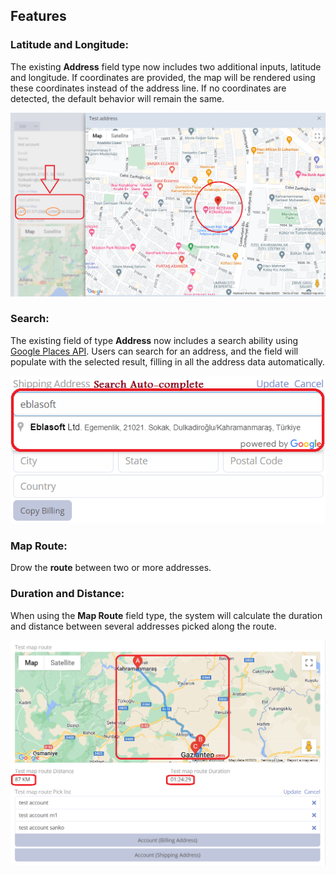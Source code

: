 ## Features

### Latitude and Longitude:
 The existing **Address** field type now includes two additional inputs, latitude and longitude. If coordinates are provided, the map will be rendered using these coordinates instead of the address line. If no coordinates are detected, the default behavior will remain the same.

![Lat & Long Example](../../images/extensions/ebla-map-plus/features-lat-long-2.jpg ':size=800')

### Search:
 The existing field of type **Address** now includes a search ability using [Google Places API](https://developers.google.com/maps/documentation/places/web-service/overview). Users can search for an address, and the field will populate with the selected result, filling in all the address data automatically.

![Search Example](../../images/extensions/ebla-map-plus/features-search-1.jpg)

### Map Route:
 Drow the **route** between two or more addresses.

### Duration and Distance:
 When using the **Map Route** field type, the system will calculate the duration and distance between several addresses picked along the route.

![Map Route Example](../../images/extensions/ebla-map-plus/features-duration-distance-1.jpg ':size=800')